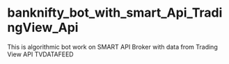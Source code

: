 # banknifty_bot_with_smart_Api_TradingView_Api
This is algorithmic bot work on SMART API Broker with data from Trading View API TVDATAFEED
